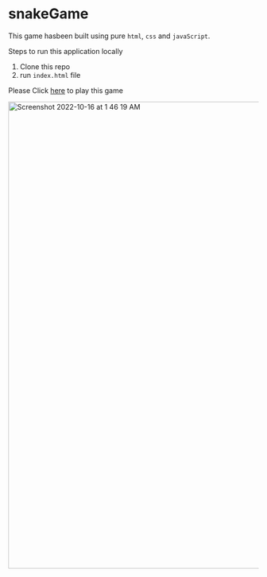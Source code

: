 # snakeGame
This game hasbeen built using pure `html`, `css` and `javaScript`.

Steps to run this application locally

1. Clone this repo
2. run `index.html` file 

Please Click [here](https://snake.muzaffarhossain.com/) to play this game 

<img width="940" alt="Screenshot 2022-10-16 at 1 46 19 AM" src="https://user-images.githubusercontent.com/55223302/196006002-9dfe3e11-a41d-4d24-b5b7-8886c82665b6.png">
